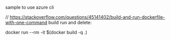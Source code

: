 
sample to use azure cli

// https://stackoverflow.com/questions/45141402/build-and-run-dockerfile-with-one-command
build run and delete:

docker run --rm -it $(docker build -q .)
